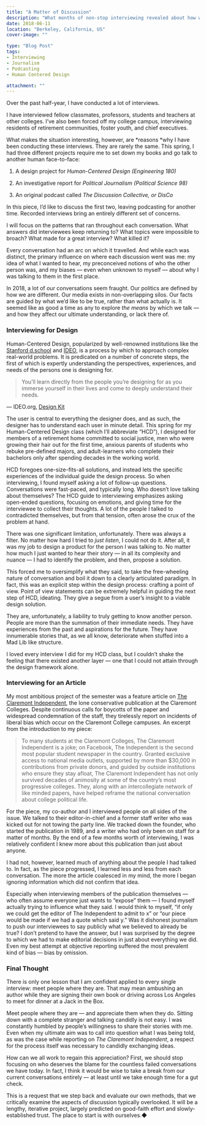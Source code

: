 ```yaml
---
title: "A Matter of Discussion"
description: "What months of non-stop interviewing revealed about how we exchange ideas."
date: 2018-06-11
location: "Berkeley, California, US"
cover-image: ""

type: "Blog Post"
tags:
- Interviewing
- Journalism
- Podcasting
- Human Centered Design

attachment: ""
---
```


Over the past half-year, I have conducted a lot of interviews.

I have interviewed fellow classmates, professors, students and teachers at other colleges. I’ve also been forced off my college campus, interviewing residents of retirement communities, foster youth, and chief executives.

What makes the situation interesting, however, are *reasons *why I have been conducting these interviews. They are rarely the same. This spring, I had three different projects require me to set down my books and go talk to another human face-to-face:

1.  A design project for _Human-Centered Design (Engineering 180)_

2.  An investigative report for _Political Journalism (Political Science 98)_

3.  An original podcast called _The Discussion Collective, or DisCo_

In this piece, I’d like to discuss the first two, leaving podcasting for another time. Recorded interviews bring an entirely different set of concerns.

I will focus on the patterns that ran throughout each conversation. What answers did interviewees keep returning to? What topics were impossible to broach? What made for a great interview? What killed it?

Every conversation had an arc on which it travelled. And while each was distinct, the primary influence on where each discussion went was me: my idea of what I wanted to hear, my preconceived notions of who the other person was, and my biases — even when unknown to myself — about why I was talking to them in the first place.

In 2018, a lot of our conversations seem fraught. Our politics are defined by how we are different. Our media exists in non-overlapping silos. Our facts are guided by what we’d like to be true, rather than what actually is. It seemed like as good a time as any to explore _the means_ by which we talk — and how they affect our ultimate understanding, or lack there of.

### Interviewing for Design

Human-Centered Design, popularized by well-renowned institutions like the [Stanford d.school](https://dschool.stanford.edu) and [IDEO](https://www.ideo.com), is a process by which to approach complex real-world problems. It is predicated on a number of concrete steps, the first of which is expertly understanding the perspectives, experiences, and needs of the persons one is designing for.

> You’ll learn directly from the people you’re designing for as you immerse yourself in their lives and come to deeply understand their needs.

— IDEO.org, [Design Kit](http://www.designkit.org/human-centered-design)

The user is central to everything the designer does, and as such, the designer has to understand each user in minute detail. This spring for my Human-Centered Design class (which I’ll abbreviate “HCD”), I designed for members of a retirement home committed to social justice, men who were growing their hair out for the first time, anxious parents of students who rebuke pre-defined majors, and adult-learners who complete their bachelors only after spending decades in the working world.

HCD foregoes one-size-fits-all solutions, and instead lets the specific experiences of the individual guide the design process. So when interviewing, I found myself asking a lot of follow-up questions. Conversations were fast-paced, and typically long. Who doesn’t love talking about themselves? The HCD guide to interviewing emphasizes asking open-ended questions, focusing on emotions, and giving time for the interviewee to collect their thoughts. A lot of the people I talked to contradicted themselves, but from that tension, often arose the crux of the problem at hand.

There was one significant limitation, unfortunately. There was always a filter. No matter how hard I tried to _just listen_, I could not do it. After all, it was my job to design a product for the person I was talking to. No matter how much I just wanted to hear their story — in all its complexity and nuance — I had to identify the problem, and then, propose a solution.

This forced me to oversimplify what they said, to take the free-wheeling nature of conversation and boil it down to a clearly articulated paradigm. In fact, this was an explicit step within the design process: crafting a point of view. Point of view statements can be extremely helpful in guiding the next step of HCD, ideating. They give a segue from a user’s insight to a viable design solution.

They are, unfortunately, a liability to truly getting to know another person. People are more than the summation of their immediate needs. They have experiences from the past and aspirations for the future. They have innumerable stories that, as we all know, deteriorate when stuffed into a Mad Lib like structure.

I loved every interview I did for my HCD class, but I couldn’t shake the feeling that there existed another layer — one that I could not attain through the design framework alone.

### Interviewing for an Article

My most ambitious project of the semester was a feature article on [The Claremont Independent](https://claremontindependent.com), the lone conservative publication at the Claremont Colleges. Despite continuous calls for boycotts of the paper and widespread condemnation of the staff, they tirelessly report on incidents of liberal bias which occur on the Claremont College campuses. An excerpt from the introduction to my piece:

> To many students at the Claremont Colleges, The Claremont Independent is a joke; on Facebook, The Independent is the second most popular student newspaper in the country. Granted exclusive access to national media outlets, supported by more than \$30,000 in contributions from private donors, and guided by outside institutions who ensure they stay afloat, The Claremont Independent has not only survived decades of animosity at some of the country’s most progressive colleges. They, along with an intercollegiate network of like minded papers, have helped reframe the national conversation about college political life.

For the piece, my co-author and I interviewed people on all sides of the issue. We talked to their editor-in-chief and a former staff writer who was kicked out for not towing the party line. We tracked down the founder, who started the publication in 1989, and a writer who had only been on staff for a matter of months. By the end of a few months worth of interviewing, I was relatively confident I knew more about this publication than just about anyone.

I had not, however, learned much of anything about the people I had talked to. In fact, as the piece progressed, I learned less and less from each conversation. The more the article coalesced in my mind, the more I began ignoring information which did not confirm that idea.

Especially when interviewing members of the publication themselves — who often assume everyone just wants to “expose” them — I found myself actually trying to influence what they said. I would think to myself, “if only we could get the editor of The Independent to admit to x” or “our piece would be made if we had a quote which said y.” Was it dishonest journalism to push our interviewees to say publicly what we believed to already be true? I don’t pretend to have the answer, but I was surprised by the degree to which we had to make editorial decisions in just about everything we did. Even my best attempt at objective reporting suffered the most prevalent kind of bias — bias by omission.

### Final Thought

There is only one lesson that I am confident applied to every single interview: meet people where they are. That may mean ambushing an author while they are signing their own book or driving across Los Angeles to meet for dinner at a Jack in the Box.

Meet people where they are — and appreciate them when they do. Sitting down with a complete stranger and talking candidly is not easy. I was constantly humbled by people’s willingness to share their stories with me. Even when my ultimate aim was to call into question what I was being told, as was the case while reporting on _The Claremont Independent_, a respect for the process itself was necessary to candidly exchanging ideas.

How can we all work to regain this appreciation? First, we should stop focusing on who deserves the blame for the countless failed conversations we have today. In fact, I think it would be wise to take a break from our current conversations entirely — at least until we take enough time for a gut check.

This is a request that we step back and evaluate our own methods, that we critically examine the aspects of discussion typically overlooked. It will be a lengthy, iterative project, largely predicted on good-faith effort and slowly-established trust. The place to start is with ourselves.◆
